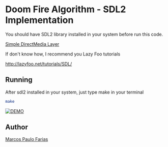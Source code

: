 # Doom Fire Algorithm - SDL2 Implementation

You should have SDL2 library installed in your system before run this code.

[Simple DirectMedia Layer](https://www.libsdl.org/)

If don't know how, I recommend you Lazy Foo tutorials

http://lazyfoo.net/tutorials/SDL/

## Running

After sdl2 installed in your system, just type make in your terminal 

```sh
make
```

[![DEMO](https://img.youtube.com/vi/EUrG0Y91oJU/0.jpg)](https://www.youtube.com/watch?v=EUrG0Y91oJU)

## Author

[Marcos Paulo Farias](https://github.com/mrcsxsiq)